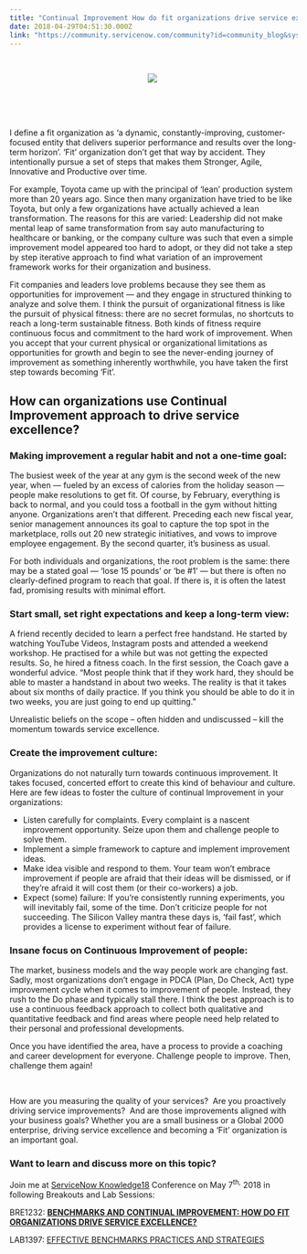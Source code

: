 ```yaml
---
title: "Continual Improvement How do fit organizations drive service excellence"
date: 2018-04-29T04:51:30.000Z
link: "https://community.servicenow.com/community?id=community_blog&sys_id=e0e27f34dbb953c0032a7a9e0f96191f"
---
```

<p class="p1"> </p>
<p class="p1" style="text-align: center;"><img style="max-width: 100%; max-height: 480px;" src="caf6bb7cdbb953c0032a7a9e0f96195e.iix" /> </p>
<p class="p1"> </p>
<p class="p1"> </p>
<p class="p1">I define a fit organization as ‘a dynamic, constantly-improving, customer-focused entity that delivers superior performance and results over the long-term horizon’. ‘Fit’ organization don’t get that way by accident. They intentionally pursue a set of steps that makes them Stronger, Agile, Innovative and Productive over time.</p>
<p class="p1">For example, Toyota came up with the principal of ‘lean’ production system more than 20 years ago. Since then many organization have tried to be like Toyota, but only a few organizations have actually achieved a lean transformation. The reasons for this are varied: Leadership did not make mental leap of same transformation from say auto manufacturing to healthcare or banking, or the company culture was such that even a simple improvement model appeared too hard to adopt, or they did not take a step by step iterative approach to find what variation of an improvement framework works for their organization and business.</p>
<p class="p1">Fit companies and leaders love problems because they see them as opportunities for improvement — and they engage in structured thinking to analyze and solve them. I think the pursuit of organizational fitness is like the pursuit of physical fitness: there are no secret formulas, no shortcuts to reach a long-term sustainable fitness. Both kinds of fitness require continuous focus and commitment to the hard work of improvement. When you accept that your current physical or organizational limitations as opportunities for growth and begin to see the never-ending journey of improvement as something inherently worthwhile, you have taken the first step towards becoming ‘Fit’.</p>
<h2 class="p1"><strong>How can organizations use Continual Improvement approach to drive service excellence?</strong></h2>
<h3 class="p1"><strong>Making improvement a regular habit and not a one-time goal:</strong></h3>
<p class="p1">The busiest week of the year at any gym is the second week of the new year, when — fueled by an excess of calories from the holiday season — people make resolutions to get fit. Of course, by February, everything is back to normal, and you could toss a football in the gym without hitting anyone. Organizations aren’t that different. Preceding each new fiscal year, senior management announces its goal to capture the top spot in the marketplace, rolls out 20 new strategic initiatives, and vows to improve employee engagement. By the second quarter, it’s business as usual.</p>
<p class="p1">For both individuals and organizations, the root problem is the same: there may be a stated goal — ‘lose 15 pounds’ or ‘be #1’ — but there is often no clearly-defined program to reach that goal. If there is, it is often the latest fad, promising results with minimal effort. </p>
<h3 class="p3"><strong>Start small, set right expectations and keep a long-term view:</strong></h3>
<p class="p1">A friend recently decided to learn a perfect free handstand. He started by watching YouTube Videos, Instagram posts and attended a weekend workshop. He practised for a while but was not getting the expected results. So, he hired a fitness coach. In the first session, the Coach gave a wonderful advice. “Most people think that if they work hard, they should be able to master a handstand in about two weeks. The reality is that it takes about six months of daily practice. If you think you should be able to do it in two weeks, you are just going to end up quitting.”</p>
<p class="p1">Unrealistic beliefs on the scope – often hidden and undiscussed – kill the momentum towards service excellence.</p>
<h3><strong>Create the improvement culture:</strong></h3>
<p class="p1">Organizations do not naturally turn towards continuous improvement. It takes focused, concerted effort to create this kind of behaviour and culture. Here are few ideas to foster the culture of continual Improvement in your organizations:</p>
<ul class="ul1"><li class="li1">Listen carefully for complaints. Every complaint is a nascent improvement opportunity. Seize upon them and challenge people to solve them.</li><li class="li1">Implement a simple framework to capture and implement improvement ideas.</li><li class="li1">Make idea visible and respond to them. Your team won’t embrace improvement if people are afraid that their ideas will be dismissed, or if they’re afraid it will cost them (or their co-workers) a job.</li><li class="li1">Expect (some) failure: If you’re consistently running experiments, you will inevitably fail, some of the time. Don’t criticize people for not succeeding. The Silicon Valley mantra these days is, ‘fail fast’, which provides a license to experiment without fear of failure.</li></ul>
<h3><strong>Insane focus on Continuous Improvement of people:</strong></h3>
<p class="p1">The market, business models and the way people work are changing fast. Sadly, most organizations don’t engage in PDCA (Plan, Do Check, Act) type improvement cycle when it comes to improvement of people. Instead, they rush to the Do phase and typically stall there. I think the best approach is to use a continuous feedback approach to collect both qualitative and quantitative feedback and find areas where people need help related to their personal and professional developments.</p>
<p class="p1">Once you have identified the area, have a process to provide a coaching and career development for everyone. Challenge people to improve. Then, challenge them again!</p>
<p class="p1"> </p>
<p class="p1">How are you measuring the quality of your services?  Are you proactively driving service improvements?  And are those improvements aligned with your business goals? Whether you are a small business or a Global 2000 enterprise, driving service excellence and becoming a ‘Fit’ organization is an important goal.</p>
<h3><strong>Want to learn and discuss more on this topic?</strong></h3>
<p class="p1">Join me at <a href="https://knowledge.servicenow.com/" rel="nofollow"><span class="s1">ServiceNow Knowledge18</span></a> Conference on May 7<sup>th,</sup> 2018 in following Breakouts and Lab Sessions:</p>
<p class="p3">BRE1232: <span class="s2"><a href="https://www.servicenowevents.com/servicenowknowledge18/public_session_view.php?session_id&#61;732&amp;agenda_session_id&#61;727" rel="nofollow"><strong>BENCHMARKS AND CONTINUAL IMPROVEMENT: HOW DO FIT ORGANIZATIONS DRIVE SERVICE EXCELLENCE?</strong></a></span></p>
<p class="p3">LAB1397: <span class="s2"><a href="https://www.servicenowevents.com/servicenowknowledge18/public_session_view.php?session_id&#61;897&amp;agenda_session_id&#61;1215" rel="nofollow">EFFECTIVE BENCHMARKS PRACTICES AND STRATEGIES</a></span></p>
<p class="p3"> </p>
<p class="p3"><span class="s2"> </span></p>